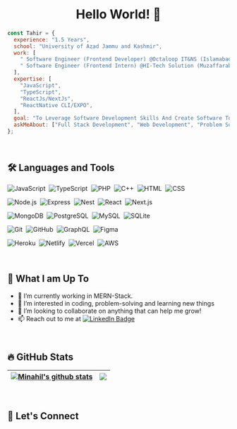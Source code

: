 <div id="header" align="center">
  <!-- <img src="femaleDev.png" width="150" alt="Female Developer Image"> -->
<h1>Hello World! 👋 </h1>
</div>

```javascript
const Tahir = {
  experience: "1.5 Years",
  school: "University of Azad Jammu and Kashmir",
  work: [
    " Software Engineer (Frontend Developer) @Octaloop IT&NS (Islamabad, Pakistan)",
    " Software Engineer (Frontend Intern) @HI-Tech Solution (Muzaffarabad, Pakistan)",
  ],
  expertise: [
    "JavaScript",
    "TypeScript",
    "ReactJs/NextJs",
    "ReactNative CLI/EXPO",
  ],
  goal: "To Leverage Software Development Skills And Create Software To Maximize Net Positive Impact In The Greater World",
  askMeAbout: ["Full Stack Development", "Web Development", "Problem Solving"],
};
```

<br/>

## 🛠️ Languages and Tools

![JavaScript](https://img.shields.io/badge/-JavaScript-05122A?style=flat&logo=javascript)&nbsp;
![TypeScript](https://img.shields.io/badge/-TypeScript-05122A?style=flat&logo=typescript)&nbsp;
![PHP](https://img.shields.io/badge/PHP-05122A?style=flat&logo=php)&nbsp;
![C++](https://img.shields.io/badge/-C++-05122A?style=flat&logo=c%2B%2B&logoColor=A8B9CC)&nbsp;
![HTML](https://img.shields.io/badge/-HTML-05122A?style=flat&logo=HTML5)&nbsp;
![CSS](https://img.shields.io/badge/-CSS-05122A?style=flat&logo=CSS3&logoColor=1572B6)&nbsp;

![Node.js](https://img.shields.io/badge/-NodeJs-05122A?style=flat&logo=node.js)&nbsp;
![Express](https://img.shields.io/badge/-ExpressJs-05122A?style=flat&logo=express)&nbsp;
![Nest](https://img.shields.io/badge/NestJs-05122A?style=flat&logo=nestjs&logoColor=E0234E)&nbsp;
![React](https://img.shields.io/badge/-ReactJs-05122A?style=flat&logo=react)&nbsp;
![Next.js](https://img.shields.io/badge/-NextJs-05122A?style=flat&logo=next.js)&nbsp;

![MongoDB](https://img.shields.io/badge/-MongoDB-05122A?style=flat&logo=mongodb)&nbsp;
![PostgreSQL](https://img.shields.io/badge/PostgreSQL-05122A?style=flat&logo=postgresql)&nbsp;
![MySQL](https://img.shields.io/badge/-MySQL-05122A?style=flat&logo=mysql&logoColor=fff)&nbsp;
![SQLite](https://img.shields.io/badge/SQLite-05122A?style=flat&logo=sqlite)&nbsp;

![Git](https://img.shields.io/badge/-Git-05122A?style=flat&logo=git)&nbsp;
![GitHub](https://img.shields.io/badge/-GitHub-05122A?style=flat&logo=github)&nbsp;
![GraphQL](https://img.shields.io/badge/GraphQL-05122A?style=flat&logo=graphql&logoColor=e60094)&nbsp;
![Figma](https://img.shields.io/badge/Figma-05122A?style=flat&logo=figma&logoColor=1abcfe)&nbsp;

![Heroku](https://img.shields.io/badge/Heroku-05122A?style=flat&logo=Heroku&logoColor=5A1BA9)&nbsp;
![Netlify](https://img.shields.io/badge/Netlify-05122A?style=flat&logo=Netlify&logoColor=00C7B7)&nbsp;
![Vercel](https://img.shields.io/badge/Vercel-05122A?style=flat&logo=Vercel&logoColor=FFFFFF)&nbsp;
![AWS](https://img.shields.io/badge/AWS-05122A?style=flat&logo=amazonaws&logoColor=FF9900)&nbsp;

<br/>

## 🤔 What I am Up To

- 🌱 I’m currently working in MERN-Stack.
- 👀 I’m interested in coding, problem-solving and learning new things
- 💞️ I’m looking to collaborate on anything that can help me grow!
- 📫 Reach out to me at <a href="https://www.linkedin.com/in/tahir-rafique/">
  <img src="https://img.shields.io/badge/-LinkedIn-0e76a8?style=flat&logo=linkedin" alt="LinkedIn Badge"/>
  </a>

<br/>

## 🔥 GitHub Stats

| <a href=""><img align="center" src="https://nirzak-streak-stats.vercel.app/?user=tahir-rafique&theme=dark&hide_border=false&background=000000" alt="Minahil's github stats" /></a> | <a href=""><img align="center" src="https://github-readme-stats.vercel.app/api/top-langs/?username=minahilhussain&theme=dark&layout=compact&hide=scss&langs_count=8&theme=dark&bg_color=000000" /></a> |
| ----------------------------------------------------------------------------------------------------------------------------------------------------------------------------------- | ------------------------------------------------------------------------------------------------------------------------------------------------------------------------------------------------------ |

<br/>

## 🔗 Let's Connect

<!--
<div id="badges" align="center">
  <a href="mailto:minahilh21@gmail.com">
    <img src="https://img.shields.io/badge/Gmail-red?style=for-the-badge&logo=gmail&logoColor=white" alt="Gmail Badge"/>
  </a>
  <a href="https://linkedin.com/in/minahilhussain">
    <img src="https://img.shields.io/badge/LinkedIn-blue?style=for-the-badge&logo=linkedin&logoColor=white" alt="LinkedIn Badge"/>
  </a>
   <a href="https://stackoverflow.com/users/13962153/minahil-hussain">
    <img src="https://img.shields.io/badge/stackoverflow-grey?style=for-the-badge&logo=stackoverflow&logoColor=white" alt="Stack overflow Badge"/>
  </a>
  <a href="https://hackerrank.com/minahilhussain">
    <img src="https://img.shields.io/badge/hackerrank-green?style=for-the-badge&logo=hackerrank&logoColor=white" alt="HackerRank Badge"/>
  </a>
  <a href="https://leetcode.com/minahilhussain/">
    <img src="https://img.shields.io/badge/Leetcode-orange?style=for-the-badge&logo=leetcode&logoColor=white" alt="Leetcode Badge"/>
  </a>
</div> -->

<br />
